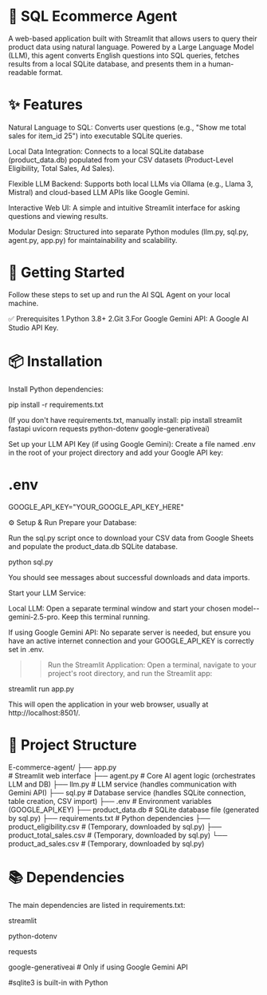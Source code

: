 # 🤖  SQL Ecommerce Agent
A web-based application built with Streamlit that allows users to query their product data using natural language. Powered by a Large Language Model (LLM), this agent converts English questions into SQL queries, fetches results from a local SQLite database, and presents them in a human-readable format.

# ✨ Features
Natural Language to SQL: Converts user questions (e.g., "Show me total sales for item_id 25") into executable SQLite queries.

Local Data Integration: Connects to a local SQLite database (product_data.db) populated from your CSV datasets (Product-Level Eligibility, Total Sales, Ad Sales).

Flexible LLM Backend: Supports both local LLMs via Ollama (e.g., Llama 3, Mistral) and cloud-based LLM APIs like Google Gemini.

Interactive Web UI: A simple and intuitive Streamlit interface for asking questions and viewing results.

Modular Design: Structured into separate Python modules (llm.py, sql.py, agent.py, app.py) for maintainability and scalability.



# 🚀 Getting Started
Follow these steps to set up and run the AI SQL Agent on your local machine.

✅ Prerequisites
1.Python 3.8+
2.Git
3.For Google Gemini API: A Google AI Studio API Key.

# 📦 Installation

Install Python dependencies:

pip install -r requirements.txt

(If you don't have requirements.txt, manually install: pip install streamlit fastapi uvicorn requests python-dotenv google-generativeai)

Set up your LLM API Key (if using Google Gemini):
Create a file named .env in the root of your project directory and add your Google API key:

# .env

GOOGLE_API_KEY="YOUR_GOOGLE_API_KEY_HERE"

⚙ Setup & Run
Prepare your Database:

Run the sql.py script once to download your CSV data from Google Sheets and populate the product_data.db SQLite database.

python sql.py

You should see messages about successful downloads and data imports.

Start your LLM Service:

Local LLM: Open a separate terminal window and start your chosen model--gemini-2.5-pro. Keep this terminal running.


If using Google Gemini API: No separate server is needed, but ensure you have an active internet connection and your GOOGLE_API_KEY is correctly set in .env.

>> Run the Streamlit Application:
Open a terminal, navigate to your project's root directory, and run the Streamlit app:

streamlit run app.py

This will open the application in your web browser, usually at http://localhost:8501/.


# 📂 Project Structure

E-commerce-agent/
├── app.py      
                              # Streamlit web interface
├── agent.py            # Core AI agent logic (orchestrates LLM and DB)
├── llm.py              # LLM service (handles communication with Gemini API)
├── sql.py              # Database service (handles SQLite connection, table creation, CSV import)
├── .env                # Environment variables (GOOGLE_API_KEY)
├── product_data.db     # SQLite database file (generated by sql.py)
├── requirements.txt    # Python dependencies
├── product_eligibility.csv  # (Temporary, downloaded by sql.py)
├── product_total_sales.csv  # (Temporary, downloaded by sql.py)
└── product_ad_sales.csv     # (Temporary, downloaded by sql.py)

# 📚 Dependencies

The main dependencies are listed in requirements.txt:

streamlit

python-dotenv

requests

google-generativeai # Only if using Google Gemini API

#sqlite3 is built-in with Python

